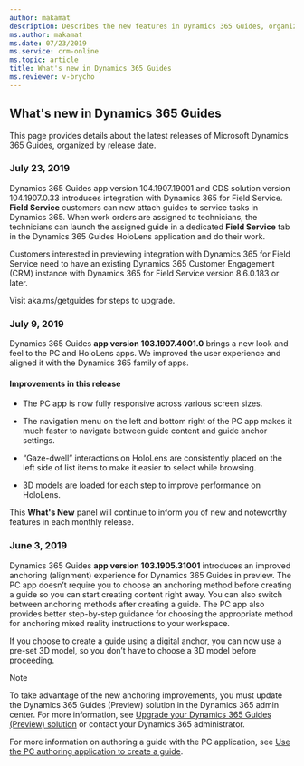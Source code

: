 ```yaml
---
author: makamat
description: Describes the new features in Dynamics 365 Guides, organized by release date
ms.author: makamat
ms.date: 07/23/2019
ms.service: crm-online
ms.topic: article
title: What's new in Dynamics 365 Guides
ms.reviewer: v-brycho
---
```


## What's new in Dynamics 365 Guides

This page provides details about the latest releases of Microsoft Dynamics 365 Guides, organized by release date.  

### July 23, 2019

Dynamics 365 Guides app version 104.1907.19001 and CDS solution version 104.1907.0.33 introduces integration with Dynamics 365 for Field Service. **Field Service** customers can now attach guides to service tasks in Dynamics 365. When work orders are assigned to technicians, the technicians can launch the assigned guide in a dedicated **Field Service** tab in the Dynamics 365 Guides HoloLens application and do their work.

Customers interested in previewing integration with Dynamics 365 for Field Service need to have an existing Dynamics 365 Customer Engagement (CRM) instance with Dynamics 365 for Field Service version 8.6.0.183 or later. 

Visit aka.ms/getguides for steps to upgrade.

### July 9, 2019

Dynamics 365 Guides **app version 103.1907.4001.0** brings a new look and feel to the PC and HoloLens apps. We improved the user experience and aligned it with the Dynamics 365 family of apps. 
 
#### Improvements in this release

- The PC app is now fully responsive across various screen sizes. 

- The navigation menu on the left and bottom right of the PC app makes it much faster to navigate between guide content and guide anchor settings. 
 
- “Gaze-dwell” interactions on HoloLens are consistently placed on the left side of list items to make it easier to select while browsing. 

- 3D models are loaded for each step to improve performance on HoloLens.
 
This **What's New** panel will continue to inform you of new and noteworthy features in each monthly release.

### June 3, 2019

Dynamics 365 Guides **app version 103.1905.31001** introduces an improved anchoring (alignment) experience for Dynamics 365 Guides in preview. The PC app doesn’t require you to choose an anchoring method before creating a guide so you can start creating content right away. You can also switch between anchoring methods after creating a guide. The PC app also provides better step-by-step guidance for choosing the appropriate method for anchoring mixed reality instructions to your workspace.

If you choose to create a guide using a digital anchor, you can now use a pre-set 3D model, so you don’t have to choose a 3D model 
before proceeding.

> [!NOTE]
> To take advantage of the new anchoring improvements, you must update the Dynamics 365 Guides (Preview) solution in the Dynamics 365 
admin center. For more information, see <a href="https://docs.microsoft.com/dynamics365/mixed-reality/guides/upgrade" target="_blank">Upgrade your Dynamics 365 Guides (Preview) solution</a> or contact your Dynamics 365 administrator.

For more information on authoring a guide with the PC application, see <a href="https://docs.microsoft.com/dynamics365/mixed-reality/guides/pc-authoring" target="_blank">Use the PC authoring application to create a guide</a>.

